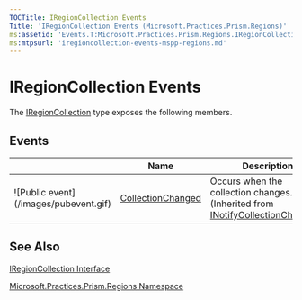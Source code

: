 ```yaml
---
TOCTitle: IRegionCollection Events
Title: 'IRegionCollection Events (Microsoft.Practices.Prism.Regions)'
ms:assetid: 'Events.T:Microsoft.Practices.Prism.Regions.IRegionCollection'
ms:mtpsurl: 'iregioncollection-events-mspp-regions.md'
---
```


# IRegionCollection Events

The [IRegionCollection](https://msdn.microsoft.com/library/microsoft.practices.prism.regions.iregioncollection) type exposes the following members.

## Events


<table>

<thead>
<tr class="header">
<th> </th>
<th>Name</th>
<th>Description</th>
</tr>
</thead>
<tbody>
<tr class="odd">
<td>![Public event](/images/pubevent.gif)</td>
<td><a href="http://msdn.microsoft.com/en-us/library/ms653382">CollectionChanged</a></td>
<td><div class="summary">
Occurs when the collection changes.
</div>
(Inherited from <a href="http://msdn.microsoft.com/en-us/library/ms668629">INotifyCollectionChanged</a>.)</td>
</tr>
</tbody>
</table>

## See Also
[IRegionCollection Interface](https://msdn.microsoft.com/library/microsoft.practices.prism.regions.iregioncollection)

[Microsoft.Practices.Prism.Regions Namespace](https://msdn.microsoft.com/library/microsoft.practices.prism.regions)
